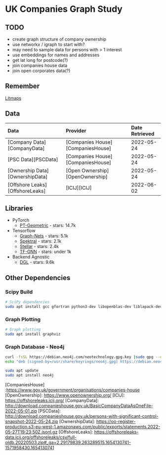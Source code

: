 # UK Companies Graph Study

## TODO

- create graph structure of company ownership
- use networkx / igraph to start with?
- may need to sample data for persons with > 1 interest
- use embeddings for names and addresses
- get lat long for postcode(?)
- join companies house data
- join open corporates data(?)

## Remember

[Litmaps](https://app.litmaps.com/shared/workspace/222F8A9E-DF91-4B50-BB96-1121DA98BEC4/map/5DB136D3-A5F5-49DC-AA5C-F02E42DD1A94)

## Data

|Data                           |Provider                         |Date Retrieved|
|:------------------------------|:--------------------------------|:-------------|
|[Company Data][CompanyData]    |[Companies House][CompaniesHouse]|2022-05-24    |
|[PSC Data][PSCData]            |[Companies House][CompaniesHouse]|2022-05-24    |
|[Ownership Data][OwnershipData]|[Open Ownership][OpenOwnership]  |2022-05-24    |
|[Offshore Leaks][OffshoreLeaks]|[ICIJ][ICIJ]                     |2022-06-02    |

## Libraries

- PyTorch
  - [PT-Geometric](https://github.com/pyg-team/pytorch_geometric) - stars: 14.7k
- Tensorflow
  - [Graph-Nets](https://github.com/deepmind/graph_nets) - stars: 5.1k
  - [Spektral](https://keras.io/examples/graph/gnn_citations/) - stars: 2.1k
  - [Stellar](https://keras.io/examples/graph/gnn_citations/) - stars: 2.4k
  - [TF-GNN](https://github.com/tensorflow/gnn) - stars: under 1k
- Backend Agnostic
  - [DGL](https://github.com/dmlc/dgl) - stars: 9.6k

## Other Dependencies

### Scipy Build
```bash
# SciPy dependencies
sudo apt install gcc gfortran python3-dev libopenblas-dev liblapack-dev cython
```
### Graph Plotting
```bash
# Graph plotting
sudo apt install graphviz
```

### Graph Database - Neo4j
```bash
curl -fsSL https://debian.neo4j.com/neotechnology.gpg.key |sudo gpg --dearmor -o /usr/share/keyrings/neo4j.gpg
echo "deb [signed-by=/usr/share/keyrings/neo4j.gpg] https://debian.neo4j.com stable 4.1" | sudo tee -a /etc/apt/sources.list.d/neo4j.list
```

```bash
sudo apt update
sudo apt install neo4j
```

 <!-- Links -->
 
[CompaniesHouse] :https://www.gov.uk/government/organisations/companies-house
[OpenOwnership]: https://www.openownership.org/
[ICIJ]: https://offshoreleaks.icij.org/
[CompanyData]: http://download.companieshouse.gov.uk/BasicCompanyDataAsOneFile-2022-05-01.zip
[PSCData]: http://download.companieshouse.gov.uk/persons-with-significant-control-snapshot-2022-05-24.zip
[OwnershipData]: https://oo-register-production.s3-eu-west-1.amazonaws.com/public/exports/statements.2022-05-27T19:23:50Z.jsonl.gz
[OffshoreLeaks]: https://offshoreleaks-data.icij.org/offshoreleaks/csv/full-oldb.20220503.zip#_ga=2.29179839.263289515.1654130741-1571958430.1654130741
